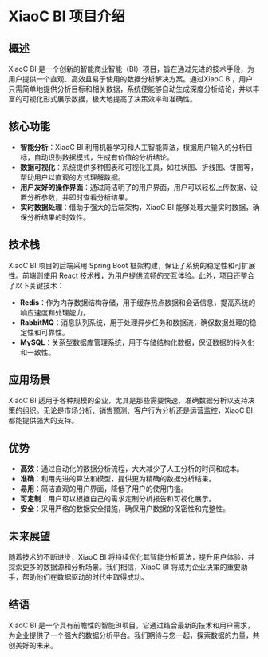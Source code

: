 # XiaoC BI 项目介绍

## 概述

XiaoC BI 是一个创新的智能商业智能（BI）项目，旨在通过先进的技术手段，为用户提供一个直观、高效且易于使用的数据分析解决方案。通过XiaoC BI，用户只需简单地提供分析目标和相关数据，系统便能够自动生成深度分析结论，并以丰富的可视化形式展示数据，极大地提高了决策效率和准确性。

## 核心功能

- **智能分析**：XiaoC BI 利用机器学习和人工智能算法，根据用户输入的分析目标，自动识别数据模式，生成有价值的分析结论。
- **数据可视化**：系统提供多种图表和可视化工具，如柱状图、折线图、饼图等，帮助用户以直观的方式理解数据。
- **用户友好的操作界面**：通过简洁明了的用户界面，用户可以轻松上传数据、设置分析参数，并即时查看分析结果。
- **实时数据处理**：借助于强大的后端架构，XiaoC BI 能够处理大量实时数据，确保分析结果的时效性。

## 技术栈

XiaoC BI 项目的后端采用 Spring Boot 框架构建，保证了系统的稳定性和可扩展性。前端则使用 React 技术栈，为用户提供流畅的交互体验。此外，项目还整合了以下关键技术：

- **Redis**：作为内存数据结构存储，用于缓存热点数据和会话信息，提高系统的响应速度和处理能力。
- **RabbitMQ**：消息队列系统，用于处理异步任务和数据流，确保数据处理的稳定性和可靠性。
- **MySQL**：关系型数据库管理系统，用于存储结构化数据，保证数据的持久化和一致性。

## 应用场景

XiaoC BI 适用于各种规模的企业，尤其是那些需要快速、准确数据分析以支持决策的组织。无论是市场分析、销售预测、客户行为分析还是运营监控，XiaoC BI 都能提供强大的支持。

## 优势

- **高效**：通过自动化的数据分析流程，大大减少了人工分析的时间和成本。
- **准确**：利用先进的算法和模型，提供更为精确的数据分析结果。
- **易用**：简洁直观的用户界面，降低了用户的使用门槛。
- **可定制**：用户可以根据自己的需求定制分析报告和可视化展示。
- **安全**：采用严格的数据安全措施，确保用户数据的保密性和完整性。

## 未来展望

随着技术的不断进步，XiaoC BI 将持续优化其智能分析算法，提升用户体验，并探索更多的数据源和分析场景。我们相信，XiaoC BI 将成为企业决策的重要助手，帮助他们在数据驱动的时代中取得成功。

## 结语

XiaoC BI 是一个具有前瞻性的智能BI项目，它通过结合最新的技术和用户需求，为企业提供了一个强大的数据分析平台。我们期待与您一起，探索数据的力量，共创美好的未来。